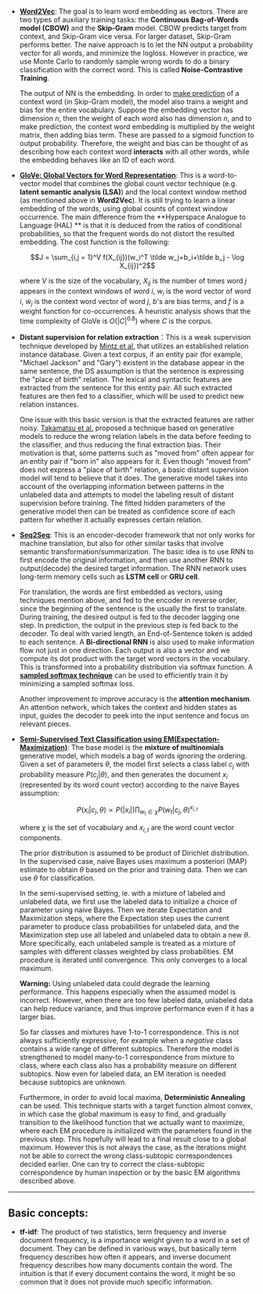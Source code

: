 * [**Word2Vec**](https://arxiv.org/pdf/1301.3781.pdf): The goal is to learn word embedding as vectors. There are two types of auxiliary training tasks: the **Continuous Bag-of-Words model (CBOW)** and the **Skip-Gram** model. CBOW predicts target from context, and Skip-Gram vice versa. For larger dataset, Skip-Gram performs better. The naive approach is to let the NN output a probability vector for all words, and minimize the logloss. However in practice, we use Monte Carlo to randomly sample wrong words to do a binary classification with the correct word. This is called **Noise-Contrastive Training**.

  The output of NN is the embedding. In order to [make prediction](https://www.tensorflow.org/api_docs/python/tf/nn/nce_loss) of a context word (in Skip-Gram model), the model also trains a weight and bias for the entire vocabulary. Suppose the embedding vector has dimension $n$, then the weight of each word also has dimension $n$, and to make prediction, the context word embedding is multiplied by the weight matrix, then adding bias term. These are passed to a sigmoid function to output probability. Therefore, the weight and bias can be thought of as describing how each context word **interacts** with all other words, while the embedding behaves like an ID of each word.

* [**GloVe: Global Vectors for Word Representation**](http://www.aclweb.org/anthology/D14-1162): This is a word-to-vector model that combines the global count vector technique (e.g. **latent semantic analysis (LSA)**) and the local context window method (as mentioned above in **Word2Vec**). It is still trying to learn a linear embedding of the words, using global counts of context window occurrence. The main difference from the **Hyperspace Analogue to Language (HAL) ** is that it is deduced from the ratios of conditional probabilities, so that the frequent words do not distort the resulted embedding. The cost function is the following:

  $$J = \sum_{i,j = 1}^V f(X_{ij})(w_i^T \tilde w_j+b_i+\tilde b_j - \log X_{ij})^2$$

  where $V$ is the size of the vocabulary, $X_{ij}$ is the number of times word $j$ appears in the context windows of word $i$, $w_i$ is the word vector of word $i$, $\tilde w_j$ is the context word vector of word $j$, $b$'s are bias terms, and $f$ is a weight function for co-occurrences. A heuristic analysis shows that the time complexity of GloVe is $O(|C|^{0.8})$ where $C$ is the corpus.

* **Distant supervision for relation extraction**：This is a weak supervision technique developed by [Mintz et al.](https://web.stanford.edu/~jurafsky/mintz.pdf) that utilizes an established relation instance database.  Given a text corpus, if an entity pair (for example, "Michael Jackson" and "Gary")  existent in the database appear in the same sentence, the DS assumption is that the sentence is expressing the "place of birth" relation. The lexical and syntactic features are extracted from the sentence for this entity pair. All such extracted features are then fed to a classifier, which will be used to predict new relation instances.

  One issue with this basic version is that the extracted features are rather noisy. [Takamatsu et al.](https://dl.acm.org/citation.cfm?id=2390626) proposed a technique based on generative models to reduce the wrong relation labels in the data before feeding to the classifier, and thus reducing the final extraction bias. Their motivation is that, some patterns such as "moved from" often appear for an entity pair if "born in" also appears for it. Even though "moved from" does not express a "place of birth" relation, a basic distant supervision model will tend to believe that it does. The generative model takes into account of the overlapping information between patterns in the unlabeled data and attempts to model the labeling result of distant supervision before training. The fitted hidden parameters of the generative model then can be treated as confidence score of each pattern for whether it actually expresses certain relation.

* [**Seq2Seq**](https://arxiv.org/abs/1703.03906): This is an encoder-decoder framework that not only works for machine translation, but also for other similar tasks that involve semantic transformation/summarization. The basic idea is to use RNN to first encode the original information, and then use another RNN to output(decode) the desired target information. The RNN network uses long-term memory cells such as **LSTM cell** or **GRU cell**. 

  For translation, the words are first embedded as vectors, using techniques mention above, and fed to the encoder in reverse order, since the beginning of the sentence is the usually the first to translate. During training, the desired output is fed to the decoder lagging one step. In prediction, the output in the previous step is fed back to the decoder. To deal with varied length, an End-of-Sentence token is added to each sentence. A **Bi-directional RNN** is also used to make information flow not just in one direction. Each output is also a vector and we compute its dot product with the target word vectors in the vocabulary. This is transformed into a probability distribution via softmax function. A [**sampled softmax technique**](https://arxiv.org/pdf/1412.2007.pdf) can be used to efficiently train it by minimizing a sampled softmax loss.

  Another improvement to improve accuracy is the **attention mechanism**. An attention network, which takes the context and hidden states as input, guides the decoder to peek into the input sentence and focus on relevant pieces.

* [**Semi-Supervised Text Classification using EM(Expectation-Maximization)**](https://www.cs.cmu.edu/~tom/pubs/NigamEtAl-bookChapter.pdf):  The base model is the **mixture of multinomials** generative model, which models a bag of words ignoring the ordering. Given a set of parameters $\theta$, the model first selects a class label $c_j$ with probability measure $P(c_j|\theta)$, and then generates the document $x_i$ (represented by its word count vector) according to the naive Bayes assumption:

  $$P(x_i|c_j, \theta)\propto P(|x_i|)\prod_{w_t\in \chi}P(w_t|c_j, \theta)^{x_{i,t}}$$

  where $\chi$ is the set of vocabulary and $x_{i,t}$ are the word count vector components. 

  The prior distribution is assumed to be product of Dirichlet distribution. In the supervised case, naive Bayes uses maximum a posteriori (MAP) estimate to obtain $\theta$ based on the prior and training data. Then we can use $\theta$ for classification.

  In the semi-supervised setting, ie. with a mixture of labeled and unlabeled data, we first use the labeled data to initialize a choice of parameter using naive Bayes. Then we iterate Expectation and Maximization steps, where the Expectation step uses the current parameter to produce class probabilities for unlabeled data, and the Maximization step use all labeled and unlabeled data to obtain a new $\theta$. More specifically, each unlabeled sample is treated as a mixture of samples with different classes weighted by class probabilities. EM procedure is iterated until convergence. This only converges to a local maximum. 

  **Warning:** Using unlabeled data could degrade the learning performance. This happens especially when the assumed model is incorrect. However, when there are too few labeled data, unlabeled data can help reduce variance, and thus improve performance even if it has a larger bias.

  So far classes and mixtures have 1-to-1 correspondence. This is not always sufficiently expressive, for example when a *negative* class contains a wide range of different subtopics. Therefore the model is strengthened to model many-to-1 correspondence from mixture to class, where each class also has a probability measure on different subtopics. Now even for labeled data, an EM iteration is needed because subtopics are unknown. 

  Furthermore, in order to avoid local maxima, **Deterministic Annealing** can be used. This technique starts with a target function almost convex, in which case the global maximum is easy to find, and gradually transition to the likelihood function that we actually want to maximize, where each EM procedure is initialized with the parameters found in the previous step. This hopefully will lead to a final result close to a global maximum. However this is not always the case, as the iterations might not be able to correct the wrong class-subtopic correspondences decided earlier. One can try to correct the class-subtopic correspondence by human inspection or by the basic EM algorithms described above.

---



## Basic concepts:

* **tf-idf**: The product of two statistics, term frequency and inverse document frequency, is a importance weight given to a word in a set of document. They can be defined in various ways, but basically term frequency describes how often it appears, and inverse document frequency describes how many documents contain the word. The intuition is that if every document contains the word, it might be so common that it does not provide much specific information.